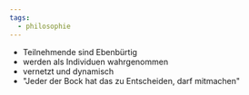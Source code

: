 ```yaml
---
tags:
  - philosophie
---
```


- Teilnehmende sind Ebenbürtig
- werden als Individuen wahrgenommen
- vernetzt und dynamisch
- "Jeder der Bock hat das zu Entscheiden, darf mitmachen"